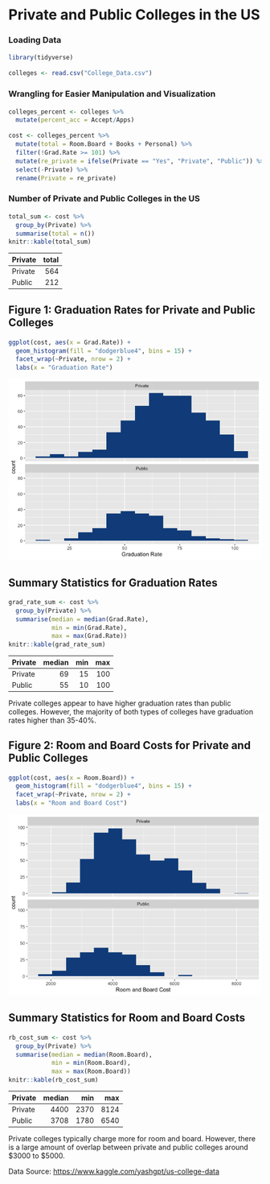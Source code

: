 Private and Public Colleges in the US
================

### Loading Data

``` r
library(tidyverse)
```

``` r
colleges <- read.csv("College_Data.csv")
```

### Wrangling for Easier Manipulation and Visualization

``` r
colleges_percent <- colleges %>%
  mutate(percent_acc = Accept/Apps)
```

``` r
cost <- colleges_percent %>%
  mutate(total = Room.Board + Books + Personal) %>%
  filter(!Grad.Rate >= 101) %>%
  mutate(re_private = ifelse(Private == "Yes", "Private", "Public")) %>%
  select(-Private) %>%
  rename(Private = re_private)
```

### Number of Private and Public Colleges in the US

``` r
total_sum <- cost %>%
  group_by(Private) %>%
  summarise(total = n())
knitr::kable(total_sum)
```

| Private |  total|
|:--------|------:|
| Private |    564|
| Public  |    212|

Figure 1: Graduation Rates for Private and Public Colleges
----------------------------------------------------------

``` r
ggplot(cost, aes(x = Grad.Rate)) +
  geom_histogram(fill = "dodgerblue4", bins = 15) +
  facet_wrap(~Private, nrow = 2) +
  labs(x = "Graduation Rate")
```

![](README_files/figure-markdown_github/unnamed-chunk-5-1.png)

Summary Statistics for Graduation Rates
---------------------------------------

``` r
grad_rate_sum <- cost %>%
  group_by(Private) %>%
  summarise(median = median(Grad.Rate),
            min = min(Grad.Rate),
            max = max(Grad.Rate))
knitr::kable(grad_rate_sum)
```

| Private |  median|  min|  max|
|:--------|-------:|----:|----:|
| Private |      69|   15|  100|
| Public  |      55|   10|  100|

Private colleges appear to have higher graduation rates than public colleges. However, the majority of both types of colleges have graduation rates higher than 35-40%.

Figure 2: Room and Board Costs for Private and Public Colleges
--------------------------------------------------------------

``` r
ggplot(cost, aes(x = Room.Board)) +
  geom_histogram(fill = "dodgerblue4", bins = 15) +
  facet_wrap(~Private, nrow = 2) +
  labs(x = "Room and Board Cost")
```

![](README_files/figure-markdown_github/unnamed-chunk-7-1.png)

Summary Statistics for Room and Board Costs
-------------------------------------------

``` r
rb_cost_sum <- cost %>%
  group_by(Private) %>%
  summarise(median = median(Room.Board),
            min = min(Room.Board),
            max = max(Room.Board))
knitr::kable(rb_cost_sum)
```

| Private |  median|   min|   max|
|:--------|-------:|-----:|-----:|
| Private |    4400|  2370|  8124|
| Public  |    3708|  1780|  6540|

Private colleges typically charge more for room and board. However, there is a large amount of overlap between private and public colleges around $3000 to $5000.

Data Source: <https://www.kaggle.com/yashgpt/us-college-data>
